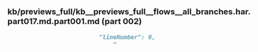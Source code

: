 ### kb/previews_full/kb__previews_full__flows__all_branches.har.part017.md.part001.md (part 002)

```md
                          "lineNumber": 0,
                              "
```

```
